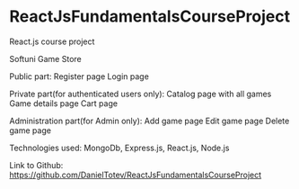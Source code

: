 # ReactJsFundamentalsCourseProject
React.js course project

Softuni Game Store

Public part:
  Register page
  Login page
  
Private part(for authenticated users only):
  Catalog page with all games
  Game details page
  Cart page
  
Administration part(for Admin only):
  Add game page
  Edit game page
  Delete game page

Technologies used: MongoDb, Express.js, React.js, Node.js

Link to Github: https://github.com/DanielTotev/ReactJsFundamentalsCourseProject
